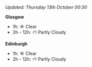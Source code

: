 *Updated: Thursday 13th October 00:30*

**Glasgow**

* 1h: :sunny: Clear
* 2h - 12h: :partly_sunny: Partly Cloudy

**Edinburgh**

* 1h: :sunny: Clear
* 2h - 12h: :partly_sunny: Partly Cloudy
